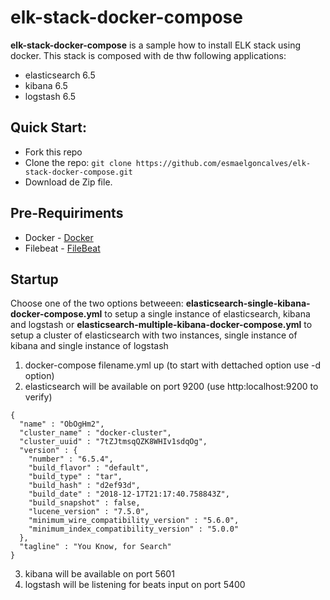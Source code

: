 # elk-stack-docker-compose

**elk-stack-docker-compose** is a sample how to install ELK stack using docker.
This stack is composed with de thw following applications:
+ elasticsearch 6.5
+ kibana 6.5
+ logstash 6.5

## Quick Start:
+ Fork this repo
+ Clone the repo: `git clone https://github.com/esmaelgoncalves/elk-stack-docker-compose.git`
+ Download de Zip file.

## Pre-Requiriments
+ Docker - [Docker](https://www.docker.com/get-started)
+ Filebeat - [FileBeat](https://www.elastic.co/products/beats/filebeat)

## Startup
Choose one of the two options betweeen:
**elasticsearch-single-kibana-docker-compose.yml** to setup a single instance of elasticsearch, kibana and logstash
or
**elasticsearch-multiple-kibana-docker-compose.yml** to setup a cluster of elasticsearch with two instances, single instance of kibana and single instance of logstash

1. docker-compose filename.yml up (to start with dettached option use -d option)
2. elasticsearch will be available on port 9200 (use http:localhost:9200 to verify)
```
{
  "name" : "ObOgHm2",
  "cluster_name" : "docker-cluster",
  "cluster_uuid" : "7tZJtmsqQZK8WHIv1sdqOg",
  "version" : {
    "number" : "6.5.4",
    "build_flavor" : "default",
    "build_type" : "tar",
    "build_hash" : "d2ef93d",
    "build_date" : "2018-12-17T21:17:40.758843Z",
    "build_snapshot" : false,
    "lucene_version" : "7.5.0",
    "minimum_wire_compatibility_version" : "5.6.0",
    "minimum_index_compatibility_version" : "5.0.0"
  },
  "tagline" : "You Know, for Search"
}
````
3. kibana will be available on port 5601
4. logstash will be listening for beats input on port 5400 